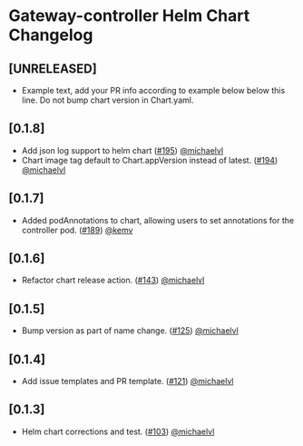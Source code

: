 # Gateway-controller Helm Chart Changelog

## [UNRELEASED]

- Example text, add your PR info according to example below below this line. Do not bump chart version in Chart.yaml.

## [0.1.8]

- Add json log support to helm chart ([#195](https://github.com/tv2-oss/bifrost-gateway-controller/pull/195)) [@michaelvl](https://github.com/michaelvl)
- Chart image tag default to Chart.appVersion instead of latest. ([#194](https://github.com/tv2-oss/bifrost-gateway-controller/pull/194)) [@michaelvl](https://github.com/michaelvl)

## [0.1.7]

- Added podAnnotations to chart, allowing users to set annotations for the controller pod. ([#189](https://github.com/tv2-oss/bifrost-gateway-controller/pull/189)) [@kemv](https://github.com/kemv)

## [0.1.6]

- Refactor chart release action. ([#143](https://github.com/tv2-oss/bifrost-gateway-controller/pull/143)) [@michaelvl](https://github.com/michaelvl)

## [0.1.5]

- Bump version as part of name change. ([#125](https://github.com/tv2-oss/gateway-controller/pull/125)) [@michaelvl](https://github.com/michaelvl)

## [0.1.4]

- Add issue templates and PR template. ([#121](https://github.com/tv2-oss/gateway-controller/pull/121)) [@michaelvl](https://github.com/michaelvl)

## [0.1.3]

- Helm chart corrections and test. ([#103](https://github.com/tv2-oss/gateway-controller/pull/103)) [@michaelvl](https://github.com/michaelvl)
